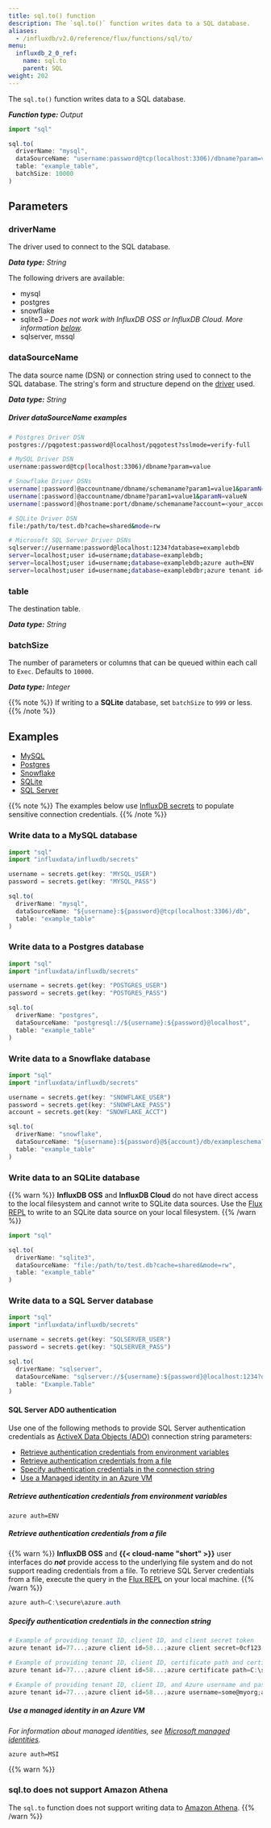 ```yaml
---
title: sql.to() function
description: The `sql.to()` function writes data to a SQL database.
aliases:
  - /influxdb/v2.0/reference/flux/functions/sql/to/
menu:
  influxdb_2_0_ref:
    name: sql.to
    parent: SQL
weight: 202
---
```


The `sql.to()` function writes data to a SQL database.

_**Function type:** Output_

```js
import "sql"

sql.to(
  driverName: "mysql",
  dataSourceName: "username:password@tcp(localhost:3306)/dbname?param=value",
  table: "example_table",
  batchSize: 10000
)
```

## Parameters

### driverName
The driver used to connect to the SQL database.

_**Data type:** String_

The following drivers are available:

- mysql
- postgres
- snowflake
- sqlite3 – _Does not work with InfluxDB OSS or InfluxDB Cloud. More information [below](#write-data-to-an-sqlite-database)._
- sqlserver, mssql

### dataSourceName
The data source name (DSN) or connection string used to connect to the SQL database.
The string's form and structure depend on the [driver](#drivername) used.

_**Data type:** String_

##### Driver dataSourceName examples
```sh
# Postgres Driver DSN
postgres://pqgotest:password@localhost/pqgotest?sslmode=verify-full

# MySQL Driver DSN
username:password@tcp(localhost:3306)/dbname?param=value

# Snowflake Driver DSNs
username[:password]@accountname/dbname/schemaname?param1=value1&paramN=valueN
username[:password]@accountname/dbname?param1=value1&paramN=valueN
username[:password]@hostname:port/dbname/schemaname?account=<your_account>&param1=value1&paramN=valueN

# SQLite Driver DSN
file:/path/to/test.db?cache=shared&mode=rw

# Microsoft SQL Server Driver DSNs
sqlserver://username:password@localhost:1234?database=examplebdb
server=localhost;user id=username;database=examplebdb;
server=localhost;user id=username;database=examplebdb;azure auth=ENV
server=localhost;user id=username;database=examplebdbr;azure tenant id=77e7d537;azure client id=58879ce8;azure client secret=0123456789
```

### table
The destination table.

_**Data type:** String_

### batchSize
The number of parameters or columns that can be queued within each call to `Exec`.
Defaults to `10000`.

_**Data type:** Integer_

{{% note %}}
If writing to a **SQLite** database, set `batchSize` to `999` or less.
{{% /note %}}

## Examples

- [MySQL](#write-data-to-a-mysql-database)
- [Postgres](#write-data-to-a-postgres-database)
- [Snowflake](#write-data-to-a-snowflake-database)
- [SQLite](#write-data-to-an-sqlite-database)
- [SQL Server](#write-data-to-a-sql-server-database)

{{% note %}}
The examples below use [InfluxDB secrets](/influxdb/v2.0/security/secrets/) to populate
sensitive connection credentials.
{{% /note %}}

### Write data to a MySQL database
```js
import "sql"
import "influxdata/influxdb/secrets"

username = secrets.get(key: "MYSQL_USER")
password = secrets.get(key: "MYSQL_PASS")

sql.to(
  driverName: "mysql",
  dataSourceName: "${username}:${password}@tcp(localhost:3306)/db",
  table: "example_table"
)
```

### Write data to a Postgres database
```js
import "sql"
import "influxdata/influxdb/secrets"

username = secrets.get(key: "POSTGRES_USER")
password = secrets.get(key: "POSTGRES_PASS")

sql.to(
  driverName: "postgres",
  dataSourceName: "postgresql://${username}:${password}@localhost",
  table: "example_table"
)
```

### Write data to a Snowflake database
```js
import "sql"
import "influxdata/influxdb/secrets"

username = secrets.get(key: "SNOWFLAKE_USER")
password = secrets.get(key: "SNOWFLAKE_PASS")
account = secrets.get(key: "SNOWFLAKE_ACCT")

sql.to(
  driverName: "snowflake",
  dataSourceName: "${username}:${password}@${account}/db/exampleschema?warehouse=wh",
  table: "example_table"
)
```

### Write data to an SQLite database

{{% warn %}}
**InfluxDB OSS** and **InfluxDB Cloud** do not have direct access to the local filesystem
and cannot write to SQLite data sources.
Use the [Flux REPL](/influxdb/v2.0/tools/repl/) to write to an SQLite data
source on your local filesystem.
{{% /warn %}}

```js
import "sql"

sql.to(
  driverName: "sqlite3",
  dataSourceName: "file:/path/to/test.db?cache=shared&mode=rw",
  table: "example_table"
)
```

### Write data to a SQL Server database
```js
import "sql"
import "influxdata/influxdb/secrets"

username = secrets.get(key: "SQLSERVER_USER")
password = secrets.get(key: "SQLSERVER_PASS")

sql.to(
  driverName: "sqlserver",
  dataSourceName: "sqlserver://${username}:${password}@localhost:1234?database=examplebdb",
  table: "Example.Table"
)
```

#### SQL Server ADO authentication
Use one of the following methods to provide SQL Server authentication credentials as
[ActiveX Data Objects (ADO)](https://docs.microsoft.com/en-us/sql/ado/guide/ado-introduction?view=sql-server-ver15)
connection string parameters:

- [Retrieve authentication credentials from environment variables](#retrieve-authentication-credentials-from-environment-variables)
- [Retrieve authentication credentials from a file](#retrieve-authentication-credentials-from-a-file)
- [Specify authentication credentials in the connection string](#specify-authentication-credentials-in-the-connection-string)
- [Use a Managed identity in an Azure VM](#use-a-managed-identity-in-an-azure-vm)

##### Retrieve authentication credentials from environment variables
```
azure auth=ENV
```

##### Retrieve authentication credentials from a file
{{% warn %}}
**InfluxDB OSS** and **{{< cloud-name "short" >}}** user interfaces do _**not**_ provide
access to the underlying file system and do not support reading credentials from a file.
To retrieve SQL Server credentials from a file, execute the query in the
[Flux REPL](/influxdb/v2.0/tools/repl/) on your local machine.
{{% /warn %}}

```powershell
azure auth=C:\secure\azure.auth
```

##### Specify authentication credentials in the connection string
```powershell
# Example of providing tenant ID, client ID, and client secret token
azure tenant id=77...;azure client id=58...;azure client secret=0cf123..

# Example of providing tenant ID, client ID, certificate path and certificate password
azure tenant id=77...;azure client id=58...;azure certificate path=C:\secure\...;azure certificate password=xY...

# Example of providing tenant ID, client ID, and Azure username and password
azure tenant id=77...;azure client id=58...;azure username=some@myorg;azure password=a1...
```

##### Use a managed identity in an Azure VM
_For information about managed identities, see [Microsoft managed identities](https://docs.microsoft.com/en-us/azure/active-directory/managed-identities-azure-resources/overview)._

```
azure auth=MSI
```

{{% warn %}}
### sql.to does not support Amazon Athena
The `sql.to` function does not support writing data to [Amazon Athena](https://aws.amazon.com/athena/).
{{% /warn %}}
